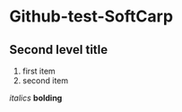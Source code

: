 # Github-test-SoftCarp

## Second level title

1. first item
2. second item

*italics*
**bolding**



